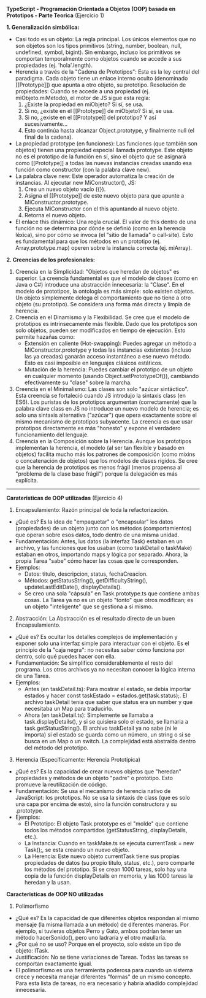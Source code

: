 **TypeScript - Programación Orientada a Objetos (OOP) basada en Prototipos - Parte Teorica** (Ejercicio 1)


**1. Generalización simbólica:**
   - Casi todo es un objeto: La regla principal. Los únicos elementos que no son objetos son los tipos primitivos (string, number, boolean, null, undefined, symbol, bigint). Sin embargo, incluso los primitivos se comportan temporalmente como objetos cuando se accede a sus propiedades (ej. 'hola'.length).
   - Herencia a través de la "Cadena de Prototipos": Esta es la ley central del paradigma. Cada objeto tiene un enlace interno oculto (denominado [[Prototype]]) que apunta a otro objeto, su prototipo. Resolución de propiedades: Cuando se accede a una propiedad (ej. miObjeto.miMetodo), el motor de JS sigue esta regla:
     1. ¿Existe la propiedad en miObjeto? Si sí, se usa.
     2. Si no, ¿existe en el [[Prototype]] de miObjeto? Si sí, se usa.
     3. Si no, ¿existe en el [[Prototype]] del prototipo? Y así sucesivamente...
     4. Esto continúa hasta alcanzar Object.prototype, y finalmente null (el final de la cadena).
   - La propiedad prototype (en funciones): Las funciones (que también son objetos) tienen una propiedad especial llamada prototype. Este objeto no es el prototipo de la función en sí, sino el objeto que se asignará como [[Prototype]] a todas las nuevas instancias creadas usando esa función como constructor (con la palabra clave new).
   - La palabra clave new: Este operador automatiza la creación de instancias. Al ejecutar new MiConstructor(), JS:
     1. Crea un nuevo objeto vacío ({}).
     2. Asigna el [[Prototype]] de este nuevo objeto para que apunte a MiConstructor.prototype.
     3. Ejecuta MiConstructor con el this apuntando al nuevo objeto.
     4. Retorna el nuevo objeto.
   - El enlace this dinámico: Una regla crucial. El valor de this dentro de una función no se determina por dónde se definió (como en la herencia léxica), sino por cómo se invoca (el "sitio de llamada" o call-site). Esto es fundamental para que los métodos en un prototipo (ej. Array.prototype.map) operen sobre la instancia correcta (ej. miArray).


**2. Creencias de los profesionales:**
   1. Creencia en la Simplicidad: "Objetos que heredan de objetos" es superior. La creencia fundamental es que el modelo de clases (como en Java o C#) introduce una abstracción innecesaria: la "Clase". En el modelo de prototipos, la ontología es más simple: solo existen objetos. Un objeto simplemente delega el comportamiento que no tiene a otro objeto (su prototipo). Se considera una forma más directa y limpia de herencia.
   2. Creencia en el Dinamismo y la Flexibilidad. Se cree que el modelo de prototipos es intrínsecamente más flexible. Dado que los prototipos son solo objetos, pueden ser modificados en tiempo de ejecución. Esto permite hazañas como:
      - Extensión en caliente (Hot-swapping): Puedes agregar un método a MiConstructor.prototype y todas las instancias existentes (incluso las ya creadas) ganarán acceso instantáneo a ese nuevo método. Esto es casi imposible en lenguajes clásicos estáticos.
      - Mutación de la herencia: Puedes cambiar el prototipo de un objeto en cualquier momento (usando Object.setPrototypeOf()), cambiando efectivamente su "clase" sobre la marcha.
   5. Creencia en el Minimalismo: Las clases son solo "azúcar sintáctico". Esta creencia se fortaleció cuando JS introdujo la sintaxis class (en ES6). Los puristas de los prototipos argumentan (correctamente) que la palabra clave class en JS no introduce un nuevo modelo de herencia; es solo una sintaxis alternativa ("azúcar") que opera exactamente sobre el mismo mecanismo de prototipos subyacente. La creencia es que usar prototipos directamente es más "honesto" y expone el verdadero funcionamiento del lenguaje.
   6. Creencia en la Composición sobre la Herencia. Aunque los prototipos implementan la herencia, el modelo (al ser tan flexible y basado en objetos) facilita mucho más los patrones de composición (como mixins o concatenación de objetos) que los modelos de clases rígidos. Se cree que la herencia de prototipos es menos frágil (menos propensa al "problema de la clase base frágil") porque la delegación es más explícita.

------------------------------------------------------------------------------------------------------------------------------------------------------------------------------------------------------------------------------------------------------------------------------
**Carateristicas de OOP utilizadas** (Ejercicio 4)
1. Encapsulamiento: Razón principal de toda la refactorización.
- ¿Qué es? Es la idea de "empaquetar" o "encapsular" los datos (propiedades) de un objeto junto con los métodos (comportamientos) que operan sobre esos datos, todo dentro de una misma unidad.
- Fundamentación: Antes, lus datos (la interfaz Task) estaban en un archivo, y las funciones que los usaban (como taskDetail o taskMake) estaban en otros, importando maps y lógica por separado. Ahora, la propia Tarea "sabe" cómo hacer las cosas que le corresponden.
- Ejemplos:
   - Datos: titulo, descripcion, status, fechaCreacion.
   - Métodos: getStatusString(), getDifficultyString(), updateLastEditDate(), displayDetails().
   - Se creo una sola "cápsula" en Task.prototype.ts que contiene ambas cosas. La Tarea ya no es un objeto "tonto" que otros modifican; es un objeto "inteligente" que se gestiona a sí mismo.

2. Abstracción: La Abstracción es el resultado directo de un buen Encapsulamiento.
- ¿Qué es? Es ocultar los detalles complejos de implementación y exponer solo una interfaz simple para interactuar con el objeto. Es el principio de la "caja negra": no necesitas saber cómo funciona por dentro, solo qué puedes hacer con ella.
- Fundamentación: Se simplifico considerablemente el resto del programa. Los otros archivos ya no necesitan conocer la lógica interna de una Tarea.
- Ejemplos:
   - Antes (en taskDetail.ts): Para mostrar el estado, se debia importar estados y hacer const taskEstado = estados.get(task.status);. El archivo taskDetail tenía que saber que status era un number y que necesitaba un Map para traducirlo.
   - Ahora (en taskDetail.ts): Simplemente se llamaba a task.displayDetails(), y si se quisiera solo el estado, se llamaria a task.getStatusString(). El archivo taskDetail ya no sabe (ni le importa) si el estado se guarda como un número, un string o si se busca en un Map o un switch. La complejidad está abstraída dentro del método del prototipo.

3. Herencia (Específicamente: Herencia Prototípica)
- ¿Qué es? Es la capacidad de crear nuevos objetos que "heredan" propiedades y métodos de un objeto "padre" o prototipo. Esto promueve la reutilización de código.
- Fundamentación: Se usa el mecanismo de herencia nativo de JavaScript: los prototipos. No se usa la sintaxis de class (que es solo una capa por encima de esto), sino la función constructora y su .prototype.
- Ejemplos:
   - El Prototipo: El objeto Task.prototype es el "molde" que contiene todos los métodos compartidos (getStatusString, displayDetails, etc.).
   - La Instancia: Cuando en taskMake.ts se ejecuta currentTask = new Task();, se esta creando un nuevo objeto.
   - La Herencia: Este nuevo objeto currentTask tiene sus propias propiedades de datos (su propio titulo, status, etc.), pero comparte los métodos del prototipo. Si se crean 1000 tareas, solo hay una copia de la función displayDetails en memoria, y las 1000 tareas la heredan y la usan.

**Caracteristicas de OOP NO utilizadas**
1. Polimorfismo
- ¿Qué es? Es la capacidad de que diferentes objetos respondan al mismo mensaje (la misma llamada a un método) de diferentes maneras. Por ejemplo, si tuvieras objetos Perro y Gato, ambos podrían tener un método hacerSonido(), pero uno ladraría y el otro maullaría.
- ¿Por qué no se uso? Porque en el proyecto, solo existe un tipo de objeto: ITask.
- Justificación: No se tiene variaciones de Tareas. Todas las tareas se comportan exactamente igual.
- El polimorfismo es una herramienta poderosa para cuando un sistema crece y necesita manejar diferentes "formas" de un mismo concepto. Para esta lista de tareas, no era necesario y habría añadido complejidad innecesaria.
